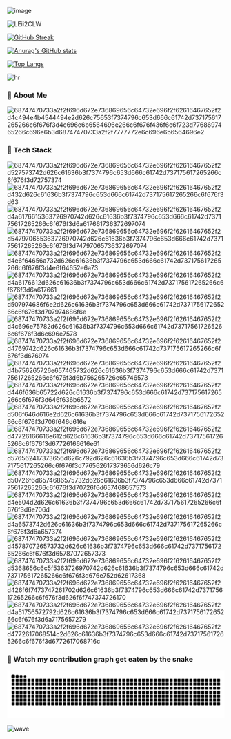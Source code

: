 ![image](https://user-images.githubusercontent.com/78291316/222805211-07f56f34-bc3c-4ec7-8172-302e20bbc489.png)

![LEii2CLW](https://user-images.githubusercontent.com/78291316/222806851-a8eeea80-1c0c-44ab-b603-698d22fee98b.gif)




[![GitHub Streak](https://streak-stats.demolab.com/?user=anshumanbahekar)](https://git.io/streak-stats)

[![Anurag's GitHub stats](https://github-readme-stats.vercel.app/api?username=anshumanbahekar)](https://github.com/anuraghazra/github-readme-stats)

[![Top Langs](https://github-readme-stats.vercel.app/api/top-langs/?username=anshumanbahekar&layout=compact)](https://github.com/anuraghazra/github-readme-stats)










![hr](https://cdn.discordapp.com/attachments/870649335451361320/870944688545366057/Narrow_rgb_loading.gif)

### 🚀 About Me

![68747470733a2f2f696d672e736869656c64732e696f2f62616467652f2d4c494e4b4544494e2d626c75653f7374796c653d666c61742d737175617265266c6f676f3d4c696e6b6564696e266c6f676f436f6c6f723d7768697465266c696e6b3d68747470733a2f2f7777772e6c696e6b6564696e2](https://user-images.githubusercontent.com/78291316/222795730-9c7ff7bd-4543-47c9-ac5c-7aac86d172a8.svg)


### 🔨 Tech Stack

![68747470733a2f2f696d672e736869656c64732e696f2f62616467652f2d527573742d626c61636b3f7374796c653d666c61742d737175617265266c6f676f3d72757374](https://user-images.githubusercontent.com/78291316/222792125-df8672a1-a781-4893-92a2-1f5ad8152d2e.svg)
![68747470733a2f2f696d672e736869656c64732e696f2f62616467652f2d432d626c61636b3f7374796c653d666c61742d737175617265266c6f676f3d63](https://user-images.githubusercontent.com/78291316/222792141-0075a9f1-60ef-4759-bff9-4ef684dfe0c6.svg)
![68747470733a2f2f696d672e736869656c64732e696f2f62616467652f2d4a6176615363726970742d626c61636b3f7374796c653d666c61742d737175617265266c6f676f3d6a617661736372697074](https://user-images.githubusercontent.com/78291316/222792146-66e6ee17-84ae-4fac-9487-f2d3667ff1b2.svg)
![68747470733a2f2f696d672e736869656c64732e696f2f62616467652f2d547970655363726970742d626c61636b3f7374796c653d666c61742d737175617265266c6f676f3d74797065736372697074](https://user-images.githubusercontent.com/78291316/222792151-777777bb-a0b4-4a85-b512-7de5b5a946e0.svg)
![68747470733a2f2f696d672e736869656c64732e696f2f62616467652f2d4e6f64656a732d626c61636b3f7374796c653d666c61742d737175617265266c6f676f3d4e6f64652e6a73](https://user-images.githubusercontent.com/78291316/222792243-59f272f7-7533-41be-a986-a48def803f18.svg)
![68747470733a2f2f696d672e736869656c64732e696f2f62616467652f2d4a6176612d626c61636b3f7374796c653d666c61742d737175617265266c6f676f3d6a617661](https://user-images.githubusercontent.com/78291316/222792438-9e594026-3a31-415b-aaf4-f67599d45fae.svg)
![68747470733a2f2f696d672e736869656c64732e696f2f62616467652f2d507974686f6e2d626c61636b3f7374796c653d666c61742d737175617265266c6f676f3d707974686f6e](https://user-images.githubusercontent.com/78291316/222792446-e373745d-0b32-4916-a670-f37e05f0cb8e.svg)
![68747470733a2f2f696d672e736869656c64732e696f2f62616467652f2d4c696e75782d626c61636b3f7374796c653d666c61742d737175617265266c6f676f3d6c696e7578](https://user-images.githubusercontent.com/78291316/222792460-f53233a0-78aa-4876-8c59-87d1b02c3038.svg)
![68747470733a2f2f696d672e736869656c64732e696f2f62616467652f2d4769742d626c61636b3f7374796c653d666c61742d737175617265266c6f676f3d676974](https://user-images.githubusercontent.com/78291316/222792476-b3b00462-f74a-463e-92fb-f478c138f72c.svg)
![68747470733a2f2f696d672e736869656c64732e696f2f62616467652f2d4b756265726e657465732d626c61636b3f7374796c653d666c61742d737175617265266c6f676f3d6b756265726e65746573](https://user-images.githubusercontent.com/78291316/222792548-62ec47aa-cd60-402e-b3ce-35636d47ec4c.svg)
![68747470733a2f2f696d672e736869656c64732e696f2f62616467652f2d446f636b65722d626c61636b3f7374796c653d666c61742d737175617265266c6f676f3d646f636b6572](https://user-images.githubusercontent.com/78291316/222792590-dc82a8f4-ae8b-4368-8929-c1a6f6caf30e.svg)
![68747470733a2f2f696d672e736869656c64732e696f2f62616467652f2d506f646d616e2d626c61636b3f7374796c653d666c61742d737175617265266c6f676f3d706f646d616e](https://user-images.githubusercontent.com/78291316/222792600-4cddb813-a8fb-43bb-be1c-723e5cb0f003.svg)
![68747470733a2f2f696d672e736869656c64732e696f2f62616467652f2d47726166616e612d626c61636b3f7374796c653d666c61742d737175617265266c6f676f3d67726166616e61](https://user-images.githubusercontent.com/78291316/222792613-6d1e640b-9faf-4908-86a1-f89ec9116b36.svg)
![68747470733a2f2f696d672e736869656c64732e696f2f62616467652f2d576562417373656d626c792d626c61636b3f7374796c653d666c61742d737175617265266c6f676f3d776562617373656d626c79](https://user-images.githubusercontent.com/78291316/222792640-717c0a75-33f6-408f-a6d3-cd35361e572f.svg)
![68747470733a2f2f696d672e736869656c64732e696f2f62616467652f2d50726f6d6574686575732d626c61636b3f7374796c653d666c61742d737175617265266c6f676f3d70726f6d657468657573](https://user-images.githubusercontent.com/78291316/222793755-617d387d-d745-4ae1-9f55-5365a0ea2a94.svg)
![68747470733a2f2f696d672e736869656c64732e696f2f62616467652f2d4e504d2d626c61636b3f7374796c653d666c61742d737175617265266c6f676f3d6e706d](https://user-images.githubusercontent.com/78291316/222793781-3759c0be-b9ca-407c-be41-27358ffd190b.svg)
![68747470733a2f2f696d672e736869656c64732e696f2f62616467652f2d4a6573742d626c61636b3f7374796c653d666c61742d737175617265266c6f676f3d6a657374](https://user-images.githubusercontent.com/78291316/222793890-f4590a03-44a5-4425-99b2-1787c6c9f1b0.svg)
![68747470733a2f2f696d672e736869656c64732e696f2f62616467652f2d457870726573732d626c61636b3f7374796c653d666c61742d737175617265266c6f676f3d65787072657373](https://user-images.githubusercontent.com/78291316/222793900-664ca653-e516-488c-b836-44f26dca789e.svg)
![68747470733a2f2f696d672e736869656c64732e696f2f62616467652f2d5368656c6c5f5363726970742d626c61636b3f7374796c653d666c61742d737175617265266c6f676f3d676e752d62617368](https://user-images.githubusercontent.com/78291316/222793917-a12e96f2-2b9f-49c6-9d9d-27cf9fcceaea.svg)
![68747470733a2f2f696d672e736869656c64732e696f2f62616467652f2d426f6f7473747261702d626c61636b3f7374796c653d666c61742d737175617265266c6f676f3d626f6f747374726170](https://user-images.githubusercontent.com/78291316/222793930-4d146fd5-b737-4048-bd7c-4ea79250247d.svg)
![68747470733a2f2f696d672e736869656c64732e696f2f62616467652f2d4a51756572792d626c61636b3f7374796c653d666c61742d737175617265266c6f676f3d6a7175657279](https://user-images.githubusercontent.com/78291316/222793951-b0258f8a-c8da-4d6c-a1ae-76d8b718fc2d.svg)
![68747470733a2f2f696d672e736869656c64732e696f2f62616467652f2d4772617068514c2d626c61636b3f7374796c653d666c61742d737175617265266c6f676f3d6772617068716c](https://user-images.githubusercontent.com/78291316/222793962-7eb2f7f7-fc90-43df-b110-0f128df21461.svg)




### 🐍 Watch my contribution graph get eaten by the snake
![contributionbar](https://raw.githubusercontent.com/VikashPR/VikashPR/728c3efb687e791e7c393325f01482901dd155e5/github-contribution-grid-snake-dark.svg)





![wave](https://user-images.githubusercontent.com/78291316/222789458-d5995d68-d1bd-46d6-927c-a55471e8913c.svg)
